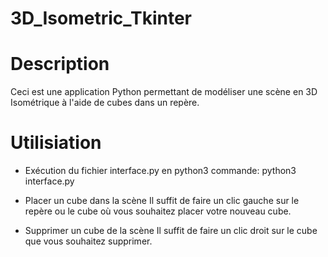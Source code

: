 # 3D_Isometric_Tkinter

# Description

Ceci est une application Python permettant de modéliser une scène en 3D Isométrique à l'aide de cubes dans un repère.

# Utilisiation
 - Exécution du fichier interface.py en python3
        commande: python3 interface.py
        
 - Placer un cube dans la scène
Il suffit de faire un clic gauche sur le repère ou le cube où vous souhaitez placer votre nouveau cube.

 - Supprimer un cube de la scène
Il suffit de faire un clic droit sur le cube que vous souhaitez supprimer.
